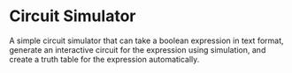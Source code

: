 # Circuit Simulator
 A simple circuit simulator that can take a boolean expression in text format, generate an interactive circuit for the expression using simulation, and create a truth table for the expression automatically.
